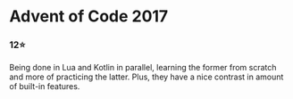 # Advent of Code 2017 
### 12:star:
Being done in Lua and Kotlin in parallel, learning the former from scratch and more of practicing the latter. Plus, they have a nice contrast in amount of built-in features.
